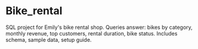 # Bike_rental
SQL project for Emily's bike rental shop. Queries answer: bikes by category, monthly revenue, top customers, rental duration, bike status. Includes schema, sample data, setup guide.
